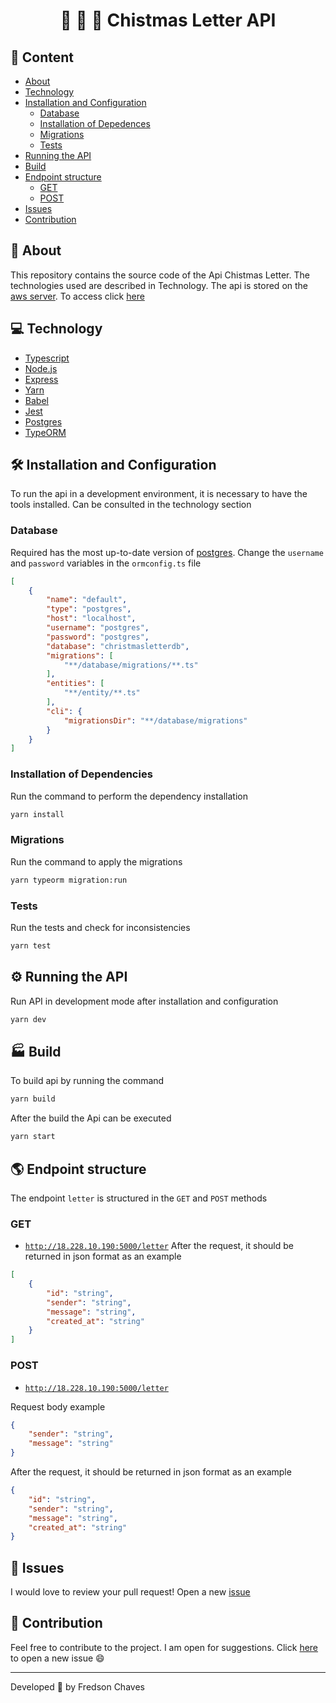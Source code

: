 <h1 align="center">
    🎅 🎁 🎄 Chistmas Letter API
</h1>

## 📌 Content

- [About](#-about)
- [Technology](#-technology)
- [Installation and Configuration](#-installation-and-configuration)
   - [Database](#database)
   - [Installation of Depedences](#installation-of-depedences)
   - [Migrations](#migrations)
   - [Tests](#tests)
- [Running the API](#-running-the-api)
- [Build](#-build)
- [Endpoint structure](#-endpoint-structure)
   - [GET](#GET)
   - [POST](#POST) 
- [Issues](#-issues)
- [Contribution](#-contribution)

## 🚀 About

This repository contains the source code of the Api Chistmas Letter. The technologies used are described in Technology. The api is stored on the [aws server](https://aws.amazon.com/pt/). To access click [here](http://18.228.10.190:5000/letter)

## 💻 Technology

- [Typescript](https://www.typescriptlang.org/)
- [Node.js](https://nodejs.org/en/)
- [Express](https://expressjs.com/pt-br/)
- [Yarn](https://yarnpkg.com/)
- [Babel](https://babeljs.io/)
- [Jest](https://jestjs.io/)
- [Postgres](https://www.postgresql.org/)
- [TypeORM](https://typeorm.io/#/)

## 🛠️ Installation and Configuration

To run the api in a development environment, it is necessary to have the tools installed. Can be consulted in the technology section

### Database

Required has the most up-to-date version of [postgres](https://www.postgresql.org/). Change the `username` and `password` variables in the `ormconfig.ts` file

```json
[
    {
        "name": "default",
        "type": "postgres",
        "host": "localhost",
        "username": "postgres",
        "password": "postgres",
        "database": "christmasletterdb",
        "migrations": [
            "**/database/migrations/**.ts"
        ],
        "entities": [
            "**/entity/**.ts"
        ],
        "cli": {
            "migrationsDir": "**/database/migrations"
        }
    }
]
```

### Installation of Dependencies

Run the command to perform the dependency installation

```bash
yarn install
```

### Migrations

Run the command to apply the migrations

```bash
yarn typeorm migration:run
```

### Tests

Run the tests and check for inconsistencies

```bash
yarn test
```

## ⚙️ Running the API

Run API in development mode after installation and configuration

```bash
yarn dev
```

## 🏭 Build

To build api by running the command

```bash
yarn build
```

After the build the Api can be executed

```bash
yarn start
```

## 🌎 Endpoint structure

The endpoint `letter` is structured in the `GET` and `POST` methods

### GET

- [`http://18.228.10.190:5000/letter`](http://18.228.10.190:5000/letter)
After the request, it should be returned in json format as an example
```json
[
    {
        "id": "string",
        "sender": "string",
        "message": "string",
        "created_at": "string"
    }
]
```


### POST

- [`http://18.228.10.190:5000/letter`](http://18.228.10.190:5000/letter)

Request body example 

```json
{
    "sender": "string",
    "message": "string"
}
```
After the request, it should be returned in json format as an example
```json
{
    "id": "string",
    "sender": "string",
    "message": "string",
    "created_at": "string"
}
```

## 🐛 Issues

I would love to review your pull request! Open a new [issue](https://github.com/fredsonchaves07/christmas-letter-api/issues)

## 🤝 Contribution

Feel free to contribute to the project. I am open for suggestions. Click [here](https://github.com/fredsonchaves07/christmas-letter-api/issues) to open a new issue :smile:


---
Developed :blue_heart: by  Fredson Chaves
